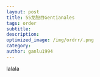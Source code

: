 ```yaml
---
layout: post
title: 55龙胆目Gentianales
tags: order    
subtitle: 
description: 
optimized_image: /img/ordrr/.png
category: 
author: ganlu1994  
---
```



lalala